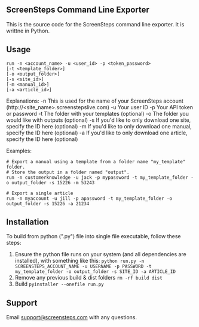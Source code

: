 ## ScreenSteps Command Line Exporter

This is the source code for the ScreenSteps command line exporter. It is writtne in Python.

## Usage

```
run -n <account_name> -u <user_id> -p <token_password>
[-t <template_folder>]
[-o <output_folder>]
[-s <site_id>]
[-m <manual_id>]
[-a <article_id>]
```

Explanations:
-n This is used for the name of your ScreenSteps account (http://<site_name>.screenstepslive.com)
-u Your user ID
-p Your API token or password
-t The folder with your templates (optional)
-o The folder you would like with outputs (optional)
-s If you'd like to only download one site, specify the ID here (optional)
-m If you'd like to only download one manual, specify the ID here (optional)
-a If you'd like to only download one article, specify the ID here (optional)

Examples:
```
# Export a manual using a template from a folder name "my_template" folder.
# Store the output in a folder named "output".
run -n customerknowledge -u jack -p mypassword -t my_template_folder -o output_folder -s 15226 -m 53243

# Export a single article
run -n myaccount -u jill -p apassword -t my_template_folder -o output_folder -s 15226 -a 21234
```

## Installation

To build from python (".py") file into single file executable, follow these steps:

1. Ensure the python file runs on your system (and all dependencies are installed), with something like this:
    `python run.py -n SCREENSTEPS_ACCOUNT_NAME -u USERNAME -p PASSWORD -t my_template_folder -o output_folder -s SITE_ID -a ARTICLE_ID`
2. Remove any previous build & dist folders
    `rm -rf build dist`
3. Build
    `pyinstaller --onefile run.py`

## Support

Email support@screensteps.com with any questions.
